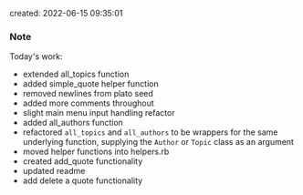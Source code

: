 created: 2022-06-15 09:35:01

### Note
Today's work:
- extended all_topics function
- added simple_quote helper function
- removed newlines from plato seed
- added more comments throughout
- slight main menu input handling refactor
- added all_authors function
- refactored `all_topics` and `all_authors` to be wrappers for the same underlying function, supplying the `Author` or `Topic` class as an argument
- moved helper functions into helpers.rb
- created add_quote functionality
- updated readme
- add delete a quote functionality
